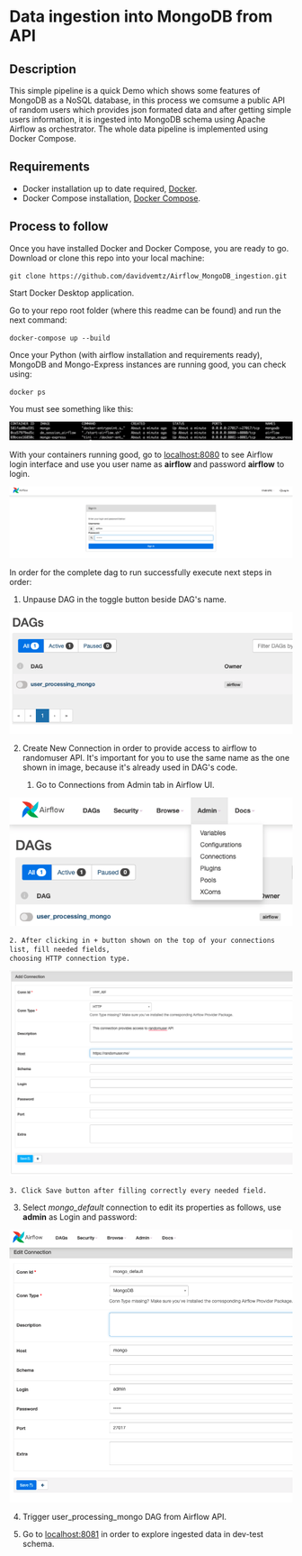 # Data ingestion into MongoDB from API

## Description
This simple pipeline is a quick Demo which shows some features of MongoDB as a NoSQL database,
in this process we comsume a public API of random users which provides json formated data and
after getting simple users information, it is ingested into MongoDB schema using Apache Airflow
as orchestrator. The whole data pipeline is implemented using Docker Compose.

## Requirements
- Docker installation up to date required, [Docker](https://docs.do).
- Docker Compose installation, [Docker Compose](https://docs.docker.com/compose/install/).

## Process to follow
Once you have installed Docker and Docker Compose, you are ready to go. Download or clone this
repo into your local machine:

`git clone https://github.com/davidvemtz/Airflow_MongoDB_ingestion.git` 

Start Docker Desktop application.

Go to your repo root folder (where this readme can be found) and run the next command:

`docker-compose up --build`

Once your Python (with airflow installation and requirements ready), MongoDB and Mongo-Express
instances are running good, you can check using:

`docker ps`

You must see something like this:

![docker ps](./imgs/dockers_working_good.png)

With your containers running good, go to [localhost:8080](localhost:8080) to see Airflow login 
interface and use you user name as **airflow** and password **airflow** to login.

![airflow login](./imgs/login_airflow.png)

In order for the complete dag to run successfully execute next steps in order:

1. Unpause DAG in the toggle button beside DAG's name.

![toggle](./imgs/toggle_button.png)

2. Create New Connection in order to provide access to airflow to randomuser API. It's important
for you to use the same name as the one shown in image, because it's already used in DAG's code.

    1. Go to Connections from Admin tab in Airflow UI. 

![connections](./imgs/connections_menu.png)

    2. After clicking in + button shown on the top of your connections list, fill needed fields,
    choosing HTTP connection type.

![user api conn](./imgs/randomuser_conn.png)

    3. Click Save button after filling correctly every needed field.

3. Select *mongo_default* connection to edit its properties as follows, use **admin** as Login and
password:

![mongo connection](./imgs/mongo_connection.png)

4. Trigger user_processing_mongo DAG from Airflow API.

5. Go to [localhost:8081](localhost:8081) in order to explore ingested data in dev-test schema.










